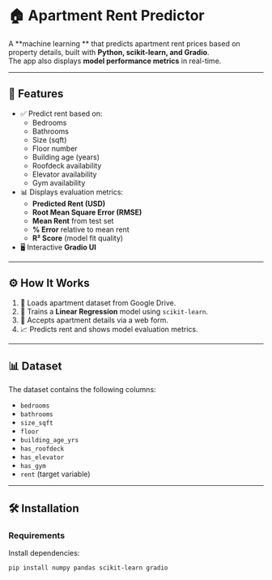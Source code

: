 # 🏠 Apartment Rent Predictor

A **machine learning ** that predicts apartment rent prices based on property details, built with **Python, scikit-learn, and Gradio**.  
The app also displays **model performance metrics** in real-time.

---

## 📌 Features
- ✅ Predict rent based on:
  - Bedrooms
  - Bathrooms
  - Size (sqft)
  - Floor number
  - Building age (years)
  - Roofdeck availability
  - Elevator availability
  - Gym availability
- 📊 Displays evaluation metrics:
  - **Predicted Rent (USD)**
  - **Root Mean Square Error (RMSE)**
  - **Mean Rent** from test set
  - **% Error** relative to mean rent
  - **R² Score** (model fit quality)
- 🖥 Interactive **Gradio UI**

---

## ⚙️ How It Works
1. 📂 Loads apartment dataset from Google Drive.
2. 🤖 Trains a **Linear Regression** model using `scikit-learn`.
3. 📝 Accepts apartment details via a web form.
4. 📈 Predicts rent and shows model evaluation metrics.

---

## 📊 Dataset
The dataset contains the following columns:
- `bedrooms`
- `bathrooms`
- `size_sqft`
- `floor`
- `building_age_yrs`
- `has_roofdeck`
- `has_elevator`
- `has_gym`
- `rent` (target variable)

---

## 🛠 Installation

### Requirements
Install dependencies:
```bash
pip install numpy pandas scikit-learn gradio
